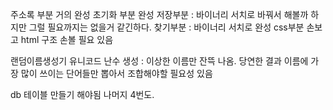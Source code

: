 주소록 부분 거의 완성
초기화 부분 완성
저장부분 : 바이너리 서치로 바꿔서 해볼까 하지만 그럴 필요까지는 없을거 같긴하다.
찾기부분 : 바이너리 서치로 완성
css부분 손보고 html 구조 손볼 필요 있음

랜덤이름생성기
유니코드 난수 생성 : 이상한 이름만 잔뜩 나옴. 당연한 결과
이름에 가장 많이 쓰이는 단어들만 뽑아서 조합해야할 필요성 있음

db 테이블 만들기 해야됨
나머지 4번도.
